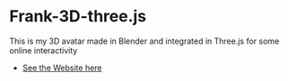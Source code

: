 # Frank-3D-three.js

This is my 3D avatar made in Blender and integrated in Three.js for some online interactivity

- [See the Website here](https://takticalstudio.com/frank.html)
